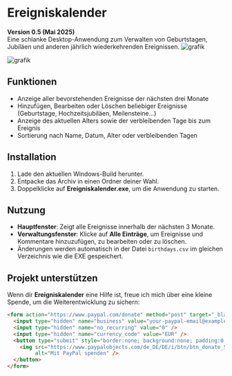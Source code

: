 # Ereigniskalender

**Version 0.5 (Mai 2025)**  
Eine schlanke Desktop-Anwendung zum Verwalten von Geburtstagen, Jubiläen und anderen jährlich wiederkehrenden Ereignissen.
![grafik](https://github.com/user-attachments/assets/18fbf90a-0af6-4b89-90db-0173b98fb437)

![grafik](https://github.com/user-attachments/assets/51f48b91-dcf0-456c-89aa-ec9857151554)


## Funktionen

- Anzeige aller bevorstehenden Ereignisse der nächsten drei Monate  
- Hinzufügen, Bearbeiten oder Löschen beliebiger Ereignisse (Geburtstage, Hochzeitsjubiläen, Meilensteine…)  
- Anzeige des aktuellen Alters sowie der verbleibenden Tage bis zum Ereignis  
- Sortierung nach Name, Datum, Alter oder verbleibenden Tagen  

## Installation

1. Lade den aktuellen Windows-Build herunter.  
2. Entpacke das Archiv in einen Ordner deiner Wahl.  
3. Doppelklicke auf **Ereigniskalender.exe**, um die Anwendung zu starten.

## Nutzung

- **Hauptfenster**: Zeigt alle Ereignisse innerhalb der nächsten 3 Monate.  
- **Verwaltungsfenster**: Klicke auf **Alle Einträge**, um Ereignisse und Kommentare hinzuzufügen, zu bearbeiten oder zu löschen.  
- Änderungen werden automatisch in der Datei `birthdays.csv` im gleichen Verzeichnis wie die EXE gespeichert.

## Projekt unterstützen

Wenn dir **Ereigniskalender** eine Hilfe ist, freue ich mich über eine kleine Spende, um die Weiterentwicklung zu sichern:

```html
<form action="https://www.paypal.com/donate" method="post" target="_blank" style="border:none; background:none; padding:0;">
  <input type="hidden" name="business" value="your-paypal-email@example.com" />
  <input type="hidden" name="no_recurring" value="0" />
  <input type="hidden" name="currency_code" value="EUR" />
  <button type="submit" style="border:none; background:none; padding:0;">
    <img src="https://www.paypalobjects.com/de_DE/DE/i/btn/btn_donate_SM.gif"
         alt="Mit PayPal spenden" />
  </button>
</form>
